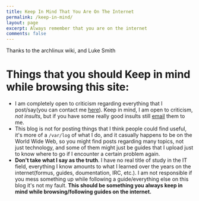 ```yaml
---
title: Keep In Mind That You Are On The Internet
permalink: /keep-in-mind/
layout: page
excerpt: Always remember that you are on the internet
comments: false
---
```


Thanks to the archlinux wiki, and Luke Smith

# Things that you should Keep in mind while browsing this site:
- I am completely open to criticism regarding everything that I post/say(you can contact me [here](https://www.ferrry.tk/about/#contact-me)). Keep in mind, I am open to criticism, _not insults_, but if you have some really good insults still [email](https://www.ferrry.tk/about/#contact-me) them to me.
- This blog is not for posting things that I think people could find useful, it's more of a `/var/log` of what I do, and it casually happens to be on the World Wide Web, so you might find posts regarding many topics, not just technology, and some of them might just be guides that I upload just to know where to go if I encounter a certain problem again.
- **Don't take what I say as the truth**. I have no real title of study in the IT field, everything I know amounts to what I learned over the years on the internet(formus, guides, doumentation, IRC, etc.). I am not responsible if you mess something up while following a guide/everything else on this blog it's not my fault. **This should be something you always keep in mind while browsing/following guides on the internet.**
